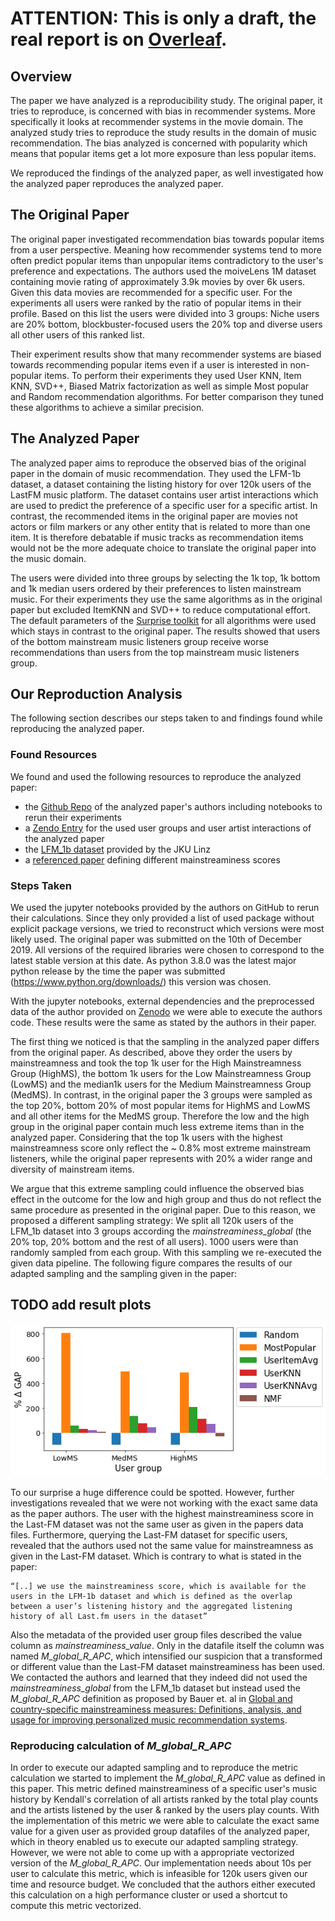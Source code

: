 
# ATTENTION: This is only a draft, the real report is on [Overleaf](https://de.overleaf.com/project/61e04c40bc88877b64d5e22d).

## Overview

The paper we have analyzed is a reproducibility study. The original paper, it tries to reproduce, is concerned with bias in recommender systems. More specifically it looks at recommender systems in the movie domain. The analyzed study tries to reproduce the study results in the domain of music recommendation.
The bias analyzed is concerned with popularity which means that popular items get a lot more exposure than less popular items.

We reproduced the findings of the analyzed paper, as well investigated how the analyzed paper reproduces the analyzed paper.

## The Original Paper

The original paper investigated recommendation bias towards popular items from a user perspective. Meaning how recommender systems tend to more often predict popular items than unpopular items contradictory to the user's preference and expectations. The authors used the moiveLens 1M dataset containing movie rating of approximately 3.9k movies by over 6k users. Given this data movies are recommended for a specific user.
For the experiments all users were ranked by the ratio of popular items in their profile. Based on this list the users were divided into 3 groups:  Niche users are 20% bottom, blockbuster-focused users the 20% top and diverse users all other users of this ranked list.

Their experiment results show that many recommender systems are biased towards recommending popular items even if a user is interested in non-popular items.
To perform their experiments they used User KNN, Item KNN, SVD++, Biased Matrix factorization as well as simple Most popular and Random recommendation algorithms. For better comparison they tuned these algorithms to achieve a similar precision. 
## The Analyzed Paper

The analyzed paper aims to reproduce the observed bias of the original paper in the domain of music recommendation. They used the LFM-1b dataset, a dataset containing the listing history for over 120k users of the LastFM music platform. 
The dataset contains user artist interactions which are used to predict the preference of a specific user for a specific artist.
In contrast, the recommended items in the original paper are movies not actors or film markers or any other entity that is related to more than one item. It is therefore debatable if music tracks as recommendation items would not be the more adequate choice to translate the original paper into the music domain.

The users were divided into three groups by selecting the 1k top, 1k bottom and 1k median users ordered by their preferences to listen mainstream music.
For their experiments they use the same algorithms as in the original paper but excluded ItemKNN and SVD++ to reduce computational effort. The default parameters of the [Surprise toolkit](http://surpriselib.com/) for all algorithms were used which stays in contrast to the original paper. The results showed that users of the bottom mainstream music listeners group receive worse recommendations than users from the top mainstream music listeners group.

## Our Reproduction Analysis

The following section describes our steps taken to and findings found while reproducing the analyzed paper.

###  Found Resources 

We found and used the following resources to reproduce the analyzed paper:
- the [Github Repo](https://github.com/domkowald/LFM1b-analyses) of the analyzed paper's authors including notebooks to rerun their experiments
- a [Zendo Entry](https://zenodo.org/record/3475975#.YewO8fgxlHU) for the used user groups and user artist interactions of the analyzed paper
- the [LFM_1b dataset](http://www.cp.jku.at/datasets/LFM-1b) provided by the JKU Linz
- a [referenced paper](https://journals.plos.org/plosone/article?id=10.1371/journal.pone.0217389) defining different mainstreaminess scores

### Steps Taken

We used the jupyter notebooks provided by the authors on GitHub to rerun their calculations. Since they only provided a list of used package without explicit package versions, we tried to reconstruct which versions were most likely used. The original paper was submitted on the 10th of December 2019. All versions of the required libraries were chosen to correspond to the latest stable version at this date. As python 3.8.0 was the latest major python release by the time the paper was submitted (https://www.python.org/downloads/) this version was chosen.

With the jupyter notebooks, external dependencies and the preprocessed data of the author provided on [Zenodo](https://zenodo.org/record/3475975#.YeBSdVkxlPY) we were able to execute the authors code. These results were the same as stated by the authors in their paper.

The first thing we noticed is that the sampling in the analyzed paper differs from the original paper. As described, above they order the users by mainstreamness and took the top 1k user for the High Mainstreamness Group (HighMS), the bottom 1k users for the Low Mainstreamness Group (LowMS) and the median1k users for the Medium Mainstreamness Group (MedMS).
In contrast, in the original paper the 3 groups were sampled as the top 20%, bottom 20% of most popular items for HighMS and LowMS and all other items for the MedMS group. Therefore the low and the high group in the original paper contain much less extreme items than in the analyzed paper. Considering that the top 1k users with the highest mainstreamness score only reflect the ~ 0.8% most extreme mainstream listeners, while the original paper represents with 20% a wider range and diversity of mainstream items. 

We argue that this extreme sampling could influence the observed bias effect in the outcome for the low and high group and thus do not reflect the same procedure as presented in the original paper.
Due to this reason, we proposed a different sampling strategy: 
We split all 120k users of the LFM_1b dataset into 3 groups according the *mainstreaminess_global* (the 20% top, 20% bottom and the rest of all users). 1000 users were than randomly sampled from each group. With this sampling we re-executed the given data pipeline. The following figure compares the results of our adapted sampling and the sampling given in the paper:

## TODO add result plots

<img src="figures/results_percentile_sampling.png" />

To our surprise a huge difference  could be spotted.
However, further investigations revealed that we were not working with the exact same data as the paper authors. The user with the highest mainstreaminess score in the Last-FM dataset was not the same user as given in the papers data files. Furthermore, querying the Last-FM dataset for specific users, revealed that the authors used not the same value for mainstreamness as given in the Last-FM dataset. Which is contrary to what is stated in the paper:

    “[..] we use the mainstreaminess score, which is available for the users in the LFM-1b dataset and which is defined as the overlap between a user’s listening history and the aggregated listening history of all Last.fm users in the dataset”

Also the metadata of the provided user group files described the value column as *mainstreaminess_value*. Only in the datafile itself the column was named *M_global_R_APC*, which intensified our suspicion that a transformed or different value than the Last-FM dataset mainstreaminess has been used. We contacted the authors and learned that they indeed did not used the *mainstreaminess_global* from the LFM_1b dataset but instead used the *M_global_R_APC* definition as proposed by Bauer et. al in [Global and country-specific mainstreaminess measures: Definitions, analysis, and usage for improving personalized music recommendation systems](https://journals.plos.org/plosone/article?id=10.1371/journal.pone.0217389).

### Reproducing calculation of *M_global_R_APC* 

In order to execute our adapted sampling and to reproduce the metric calculation we started to implement the *M_global_R_APC* value as defined in this paper.
This metric defined mainstreaminess of a specific user's music history by Kendall's correlation of all artists ranked by the total play counts and the artists listened by the user & ranked by the users play counts. With the implementation of this metric we were able to calculate the exact same value for a given user as provided group datafiles of the analyzed paper, which in theory enabled us to execute our adapted sampling strategy. However, we were not able to come up with a appropriate vectorized version of the *M_global_R_APC*. Our implementation needs about 10s per user to calculate this metric, which is infeasible for 120k users given our time and resource budget. We concluded that the authors either executed this calculation on a high performance cluster or used a shortcut to compute this metric vectorized.